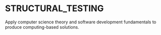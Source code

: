 # STRUCTURAL_TESTING
Apply computer science theory and software development fundamentals to produce  computing-based solutions.
